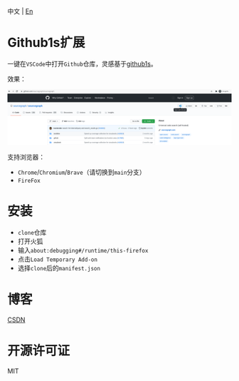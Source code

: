 中文 | [En](https://github.com/2293736867/Github1sExtension/blob/FireFox/README_en.md)

# Github1s扩展

一键在`VSCode`中打开`Github`仓库，灵感基于[github1s](https://github.com/conwnet/github1s)。

效果：

![](./image/image.png)

支持浏览器：

- `Chrome`/`Chromium`/`Brave`（请切换到`main`分支）
- `FireFox`

# 安装

- `clone`仓库
- 打开火狐
- 输入`about:debugging#/runtime/this-firefox`
- 点击`Load Temporary Add-on`
- 选择`clone`后的`manifest.json`

# 博客

[CSDN](https://blog.csdn.net/qq_27525611/article/details/113799360)

# 开源许可证

MIT
